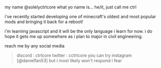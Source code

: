 my name @solelyctrlcore what yo name is...
he/it, just call me ctrl

i've recently started developing one of minecraft's oldest and most popular mods and bringing it back for a reboot!

i'm learning javascript and it will be the only language i learn for now. i do hope it gets me up somewhere as i plan to major in civil engineering.

reach me by any social media
> discord : ctrlcore
> twitter : cctrlcore
> you can try instagram [@danielfan53] but i most likely won't respond i fear
